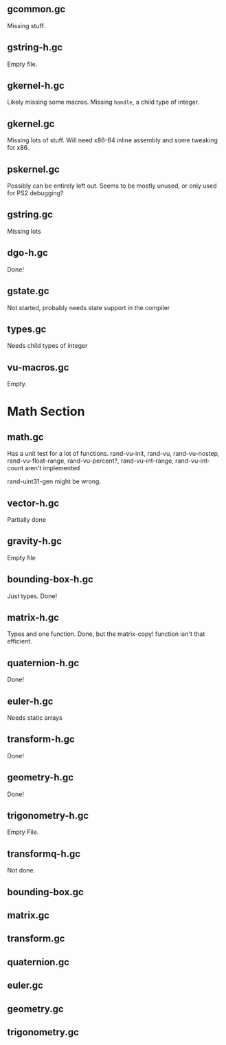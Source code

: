 ## gcommon.gc
Missing stuff.

## gstring-h.gc
Empty file.

## gkernel-h.gc
Likely missing some macros.  Missing `handle`, a child type of integer.

## gkernel.gc
Missing lots of stuff. Will need x86-64 inline assembly and some tweaking for x86.

## pskernel.gc
Possibly can be entirely left out. Seems to be mostly unused, or only used for PS2 debugging?

## gstring.gc
Missing lots

## dgo-h.gc
Done!

## gstate.gc
Not started, probably needs state support in the compiler

## types.gc
Needs child types of integer

## vu-macros.gc
Empty.

# Math Section

## math.gc
Has a unit test for a lot of functions.
rand-vu-init, rand-vu, rand-vu-nostep, rand-vu-float-range, rand-vu-percent?, rand-vu-int-range, rand-vu-int-count aren't implemented

rand-uint31-gen might be wrong.

## vector-h.gc
Partially done

## gravity-h.gc
Empty file

## bounding-box-h.gc
Just types. Done!

## matrix-h.gc
Types and one function. Done, but the matrix-copy! function isn't that efficient.

## quaternion-h.gc
Done!

## euler-h.gc
Needs static arrays

## transform-h.gc
Done!

## geometry-h.gc
Done!

## trigonometry-h.gc
Empty File.

## transformq-h.gc
Not done. 

## bounding-box.gc

## matrix.gc

## transform.gc

## quaternion.gc

## euler.gc

## geometry.gc

## trigonometry.gc